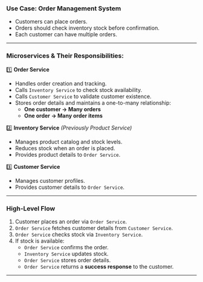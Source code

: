 ### **Use Case: Order Management System**

- Customers can place orders.
- Orders should check inventory stock before confirmation.
- Each customer can have multiple orders.

---

### **Microservices & Their Responsibilities:**

1️⃣ **Order Service**

- Handles order creation and tracking.
- Calls `Inventory Service` to check stock availability.
- Calls `Customer Service` to validate customer existence.
- Stores order details and maintains a one-to-many relationship:
  - **One customer → Many orders**
  - **One order → Many order items**

2️⃣ **Inventory Service** _(Previously Product Service)_

- Manages product catalog and stock levels.
- Reduces stock when an order is placed.
- Provides product details to `Order Service`.

3️⃣ **Customer Service**

- Manages customer profiles.
- Provides customer details to `Order Service`.

---

### **High-Level Flow**

1. Customer places an order via `Order Service`.
2. `Order Service` fetches customer details from `Customer Service`.
3. `Order Service` checks stock via `Inventory Service`.
4. If stock is available:
   - `Order Service` confirms the order.
   - `Inventory Service` updates stock.
   - `Order Service` stores order details.
   - `Order Service` returns a **success response** to the customer.
---
